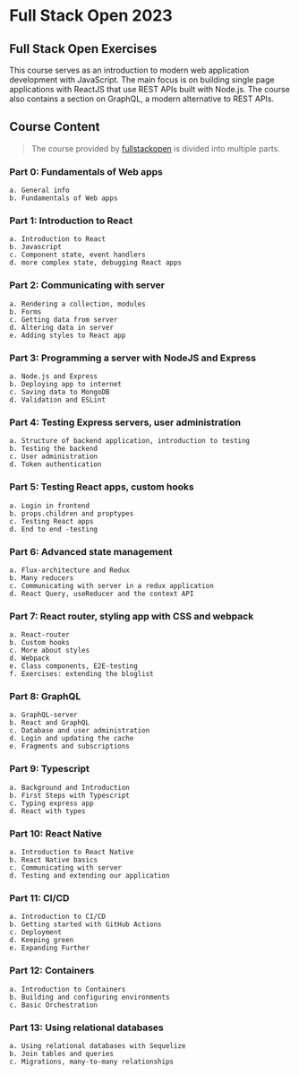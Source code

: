 # Full Stack Open 2023

## Full Stack Open Exercises

This course serves as an introduction to modern web application development with JavaScript. The main focus is on building single page applications with ReactJS that use REST APIs built with Node.js. The course also contains a section on GraphQL, a modern alternative to REST APIs.

## Course Content

> The course provided by [fullstackopen](https://fullstackopen.com) is divided into multiple parts.

### Part 0: Fundamentals of Web apps

    a. General info
    b. Fundamentals of Web apps

### Part 1: Introduction to React

    a. Introduction to React
    b. Javascript
    c. Component state, event handlers
    d. more complex state, debugging React apps

### Part 2: Communicating with server

    a. Rendering a collection, modules
    b. Forms
    c. Getting data from server
    d. Altering data in server
    e. Adding styles to React app

### Part 3: Programming a server with NodeJS and Express

    a. Node.js and Express
    b. Deploying app to internet
    c. Saving data to MongoDB
    d. Validation and ESLint

### Part 4: Testing Express servers, user administration

    a. Structure of backend application, introduction to testing
    b. Testing the backend
    c. User administration
    d. Token authentication

### Part 5: Testing React apps, custom hooks

    a. Login in frontend
    b. props.children and proptypes
    c. Testing React apps
    d. End to end -testing

### Part 6: Advanced state management

    a. Flux-architecture and Redux
    b. Many reducers
    c. Communicating with server in a redux application
    d. React Query, useReducer and the context API

### Part 7: React router, styling app with CSS and webpack

    a. React-router
    b. Custom hooks
    c. More about styles
    d. Webpack
    e. Class components, E2E-testing
    f. Exercises: extending the bloglist

### Part 8: GraphQL

    a. GraphQL-server
    b. React and GraphQL
    c. Database and user administration
    d. Login and updating the cache
    e. Fragments and subscriptions

### Part 9: Typescript

    a. Background and Introduction
    b. First Steps with Typescript
    c. Typing express app
    d. React with types

### Part 10: React Native

    a. Introduction to React Native
    b. React Native basics
    c. Communicating with server
    d. Testing and extending our application

### Part 11: CI/CD

    a. Introduction to CI/CD
    b. Getting started with GitHub Actions
    c. Deployment
    d. Keeping green
    e. Expanding Further

### Part 12: Containers

    a. Introduction to Containers
    b. Building and configuring environments
    c. Basic Orchestration

### Part 13: Using relational databases

    a. Using relational databases with Sequelize
    b. Join tables and queries
    c. Migrations, many-to-many relationships
